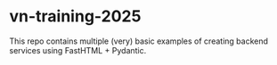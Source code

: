 # vn-training-2025

This repo contains multiple (very) basic examples of creating backend services using FastHTML + Pydantic.
